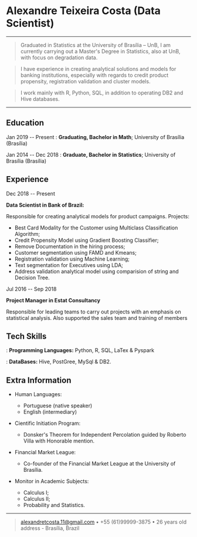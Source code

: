Alexandre Teixeira Costa (Data Scientist)
============

----

> Graduated in Statistics at the University of Brasília – UnB, I am currently carrying out a Master's Degree in Statistics, also at UnB, with focus on degradation data.

> I have experience in creating analytical solutions and models for banking institutions, especially with regards to credit product propensity, registration validation and cluster models.

> I work mainly with R, Python, SQL, in addition to operating DB2 and Hive databases.
----

Education
---------

Jan 2019 -- Present
:   **Graduating, Bachelor in Math**; University of Brasília (Brasília)

Jan 2014 -- Dec 2018
:   **Graduate, Bachelor in Statistics**; University of Brasília (Brasília)


Experience
----------

Dec 2018 -- Present

**Data Scientist in Bank of Brazil:**

Responsible for creating analytical models for product campaigns. Projects: 

- Best Card Modality for the Customer using Multiclass Classification Algorithm; 
- Credit Propensity Model using Gradient Boosting Classifier; 
- Remove Documentation in the hiring process;
- Customer segmentation using FAMD and Kmeans;
- Registration validation using Machine Learning;
- Text segmentation for Executives using LDA;
- Address validation analytical model using comparision of string and Decision Tree.

Jul 2016 -- Sep 2018

**Project Manager in Estat Consultancy**

Responsible for leading teams to carry out projects with an emphasis on statistical analysis. Also supported the sales team and training of members

Tech Skills
--------------------

:   **Programming Languages:** Python, R, SQL, LaTex & Pyspark

:   **DataBases:** Hive, PostGree, MySql \& DB2. 

[ref]: https://github.com/githubuser/superlongprojectname

Extra Information
----------------------------------------

* Human Languages:

     * Portuguese (native speaker)
     * English (intermediary)

* Cientific Initiation Program:

     * Donsker's Theorem for Independent Percolation guided by Roberto Villa with Honorable mention.

* Financial Market League:

     * Co-founder of the Financial Market League at the University of Brasília.
     
* Monitor in Academic Subjects:

     * Calculus I;
     * Calculus II;
     * Probability and Statistics.

----

> <alexandretcosta.11@gmail.com> • +55 (61)99999-3875 • 26 years old\
> address - Brasília, Brazil



